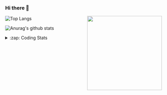 ### Hi there 👋

<!--
**tao8687/tao8687** is a ✨ _special_ ✨ repository because its `README.md` (this file) appears on your GitHub profile.

Here are some ideas to get you started:

- 🔭 I’m currently working on ...
- 🌱 I’m currently learning ...
- 👯 I’m looking to collaborate on ...
- 🤔 I’m looking for help with ...
- 💬 Ask me about ...
- 📫 How to reach me: ...
- 😄 Pronouns: ...
- ⚡ Fun fact: ...
-->

<img align='right' src="https://media.giphy.com/media/M9gbBd9nbDrOTu1Mqx/giphy.gif" width="240">

  
![Top Langs](https://github-readme-stats.vercel.app/api/top-langs/?username=tao8687&layout=compact&title_color=23238E&text_color=A67D3D)

![Anurag's github stats](https://github-readme-stats.vercel.app/api?username=tao8687&show_icons=true&&text_color=A67D3D&title_color=23238E&show_icons=false&count_private=true&hide=stars)

<details>
  <summary>:zap: Coding Stats</summary>
  <br>
    
<!--START_SECTION:waka-->

```txt
From: 02 February 2025 - To: 09 February 2025

C++                4 hrs 59 mins   ████████░░░░░░░░░░░░░░░░░   32.07 %
Other              3 hrs 57 mins   ██████▒░░░░░░░░░░░░░░░░░░   25.38 %
Python             2 hrs 29 mins   ████░░░░░░░░░░░░░░░░░░░░░   16.02 %
JSON               1 hr 7 mins     █▓░░░░░░░░░░░░░░░░░░░░░░░   07.27 %
C                  59 mins         █▓░░░░░░░░░░░░░░░░░░░░░░░   06.37 %
```

<!--END_SECTION:waka-->
</details>

